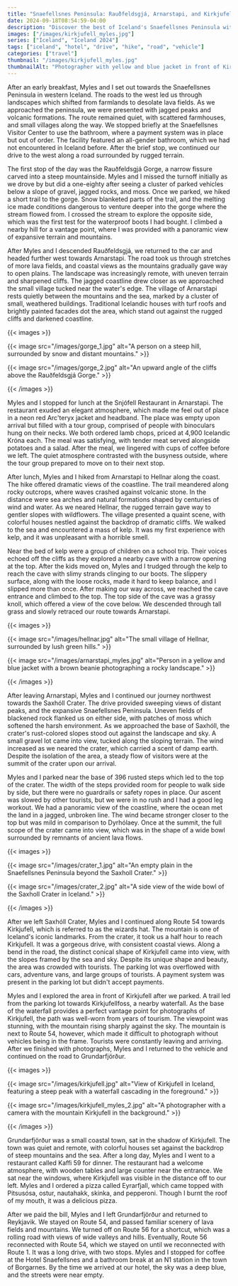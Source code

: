 ```yaml
---
title: "Snaefellsnes Peninsula: Rauðfeldsgjá, Arnarstapi, and Kirkjufell Highlights"
date: 2024-09-18T08:54:59-04:00
description: "Discover the best of Iceland's Snaefellsnes Peninsula with a visit to Rauðfeldsgjá Gorge, a scenic hike from Arnarstapi to Hellnar, a climb up Saxhóll Crater, and views of Kirkjufell and Kirkjufellfoss."
images: ["/images/kirkjufell_myles.jpg"]
series: ["Iceland", "Iceland 2024"]
tags: ["iceland", "hotel", "drive", "hike", "road", "vehicle"]
categories: ["travel"]
thumbnail: "/images/kirkjufell_myles.jpg"
thumbnailAlt: "Photographer with yellow and blue jacket in front of Kirkjufell in Iceland."
---
```


After an early breakfast, Myles and I set out towards the Snaefellsnes Peninsula in western Iceland. The roads to the west led us through landscapes which shifted from farmlands to desolate lava fields. As we approached the peninsula, we were presented with jagged peaks and volcanic formations. The route remained quiet, with scattered farmhouses, and small villages along the way. We stopped briefly at the Snaefellsnes Visitor Center to use the bathroom, where a payment system was in place but out of order. The facility featured an all-gender bathroom, which we had not encountered in Iceland before. After the brief stop, we continued our drive to the west along a road surrounded by rugged terrain.

The first stop of the day was the Rauðfeldsgjá Gorge, a narrow fissure carved into a steep mountainside. Myles and I missed the turnoff initially as we drove by but did a one-eighty after seeing a cluster of parked vehicles below a slope of gravel, jagged rocks, and moss. Once we parked, we hiked a short trail to the gorge. Snow blanketed parts of the trail, and the melting ice made conditions dangerous to venture deeper into the gorge where the stream flowed from. I crossed the stream to explore the opposite side, which was the first test for the waterproof boots I had bought. I climbed a nearby hill for a vantage point, where I was provided with a panoramic view of expansive terrain and mountains.

After Myles and I descended Rauðfeldsgjá, we returned to the car and headed further west towards Arnarstapi. The road took us through stretches of more lava fields, and coastal views as the mountains gradually gave way to open plains. The landscape was increasingly remote, with uneven terrain and sharpened cliffs. The jagged coastline drew closer as we approached the small village tucked near the water's edge. The village of Arnarstapi rests quietly between the mountains and the sea, marked by a cluster of small, weathered buildings. Traditional Icelandic houses with turf roofs and brightly painted facades dot the area, which stand out against the rugged cliffs and darkened coastline.

{{< images >}}

{{< image src="/images/gorge_1.jpg" alt="A person on a steep hill, surrounded by snow and distant mountains." >}}

{{< image src="/images/gorge_2.jpg" alt="An upward angle of the cliffs above the Rauðfeldsgjá Gorge." >}}

{{< /images >}}

Myles and I stopped for lunch at the Snjófell Restaurant in Arnarstapi. The restaurant exuded an elegant atmosphere, which made me feel out of place in a neon red Arc'teryx jacket and headband. The place was empty upon arrival but filled with a tour group, comprised of people with binoculars hung on their necks. We both ordered lamb chops, priced at 4,900 Icelandic Króna each. The meal was satisfying, with tender meat served alongside potatoes and a salad. After the meal, we lingered with cups of coffee before we left. The quiet atmosphere contrasted with the busyness outside, where the tour group prepared to move on to their next stop.

After lunch, Myles and I hiked from Arnarstapi to Hellnar along the coast. The hike offered dramatic views of the coastline. The trail meandered along rocky outcrops, where waves crashed against volcanic stone. In the distance were sea arches and natural formations shaped by centuries of wind and water. As we neared Hellnar, the rugged terrain gave way to gentler slopes with wildflowers. The village presented a quaint scene, with colorful houses nestled against the backdrop of dramatic cliffs. We walked to the sea and encountered a mass of kelp. It was my first experience with kelp, and it was unpleasant with a horrible smell.

Near the bed of kelp were a group of children on a school trip. Their voices echoed off the cliffs as they explored a nearby cave with a narrow opening at the top. After the kids moved on, Myles and I trudged through the kelp to reach the cave with slimy strands clinging to our boots. The slippery surface, along with the loose rocks, made it hard to keep balance, and I slipped more than once. After making our way across, we reached the cave entrance and climbed to the top. The top side of the cave was a grassy knoll, which offered a view of the cove below. We descended through tall grass and slowly retraced our route towards Arnarstapi.

{{< images >}}

{{< image src="/images/hellnar.jpg" alt="The small village of Hellnar, surrounded by lush green hills." >}}

{{< image src="/images/arnarstapi_myles.jpg" alt="Person in a yellow and blue jacket with a brown beanie photographing a rocky landscape." >}}

{{< /images >}}

After leaving Arnarstapi, Myles and I continued our journey northwest towards the Saxhóll Crater. The drive provided sweeping views of distant peaks, and the expansive Snaefellsnes Peninsula. Uneven fields of blackened rock flanked us on either side, with patches of moss which softened the harsh environment. As we approached the base of Saxhóll, the crater's rust-colored slopes stood out against the landscape and sky. A small gravel lot came into view, tucked along the sloping terrain. The wind increased as we neared the crater, which carried a scent of damp earth. Despite the isolation of the area, a steady flow of visitors were at the summit of the crater upon our arrival.

Myles and I parked near the base of 396 rusted steps which led to the top of the crater. The width of the steps provided room for people to walk side by side, but there were no guardrails or safety ropes in place. Our ascent was slowed by other tourists, but we were in no rush and I had a good leg workout. We had a panoramic view of the coastline, where the ocean met the land in a jagged, unbroken line. The wind became stronger closer to the top but was mild in comparison to Dyrhólaey. Once at the summit, the full scope of the crater came into view, which was in the shape of a wide bowl surrounded by remnants of ancient lava flows.

{{< images >}}

{{< image src="/images/crater_1.jpg" alt="An empty plain in the Snaefellsnes Peninsula beyond the Saxholl Crater." >}}

{{< image src="/images/crater_2.jpg" alt="A side view of the wide bowl of the Saxholl Crater in Iceland." >}}

{{< /images >}}

After we left Saxhóll Crater, Myles and I continued along Route 54 towards Kirkjufell, which is referred to as the wizards hat. The mountain is one of Iceland's iconic landmarks. From the crater, it took us a half hour to reach Kirkjufell. It was a gorgeous drive, with consistent coastal views. Along a bend in the road, the distinct conical shape of Kirkjufell came into view, with the slopes framed by the sea and sky. Despite its unique shape and beauty, the area was crowded with tourists. The parking lot was overflowed with cars, adventure vans, and large groups of tourists. A payment system was present in the parking lot but didn't accept payments.

Myles and I explored the area in front of Kirkjufell after we parked. A trail led from the parking lot towards Kirkjufellfoss, a nearby waterfall. As the base of the waterfall provides a perfect vantage point for photographs of Kirkjufell, the path was well-worn from years of tourism. The viewpoint was stunning, with the mountain rising sharply against the sky. The mountain is next to Route 54, however, which made it difficult to photograph without vehicles being in the frame. Tourists were constantly leaving and arriving. After we finished with photographs, Myles and I returned to the vehicle and continued on the road to Grundarfjörður.

{{< images >}}

{{< image src="/images/kirkjufell.jpg" alt="View of Kirkjufell in Iceland, featuring a steep peak with a waterfall cascading in the foreground." >}}

{{< image src="/images/kirkjufell_myles_2.jpg" alt="A photographer with a camera with the mountain Kirkjufell in the background." >}}

{{< /images >}}

Grundarfjörður was a small coastal town, sat in the shadow of Kirkjufell. The town was quiet and remote, with colorful houses set against the backdrop of steep mountains and the sea. After a long day, Myles and I went to a restaurant called Kaffi 59 for dinner. The restaurant had a welcome atmosphere, with wooden tables and large counter near the entrance. We sat near the windows, where Kirkjufell was visible in the distance off to our left. Myles and I ordered a pizza called Eyrarfjall, which came topped with Pitsusósa, ostur, nautahakk, skinka, and pepperoni. Though I burnt the roof of my mouth, it was a delicious pizza.

After we paid the bill, Myles and I left Grundarfjörður and returned to Reykjavik. We stayed on Route 54, and passed familiar scenery of lava fields and mountains. We turned off on Route 56 for a shortcut, which was a rolling road with views of wide valleys and hills. Eventually, Route 56 reconnected with Route 54, which we stayed on until we reconnected with Route 1. It was a long drive, with two stops. Myles and I stopped for coffee at the Hotel Snaefellsnes and a bathroom break at an N1 station in the town of Borgarnes. By the time we arrived at our hotel, the sky was a deep blue, and the streets were near empty.
